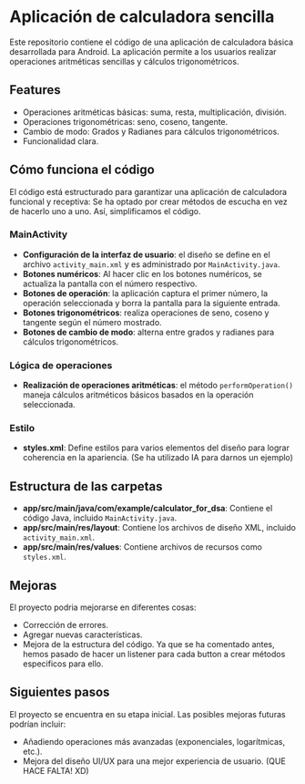 # Aplicación de calculadora sencilla

Este repositorio contiene el código de una aplicación de calculadora básica desarrollada para Android. La aplicación permite a los usuarios realizar operaciones aritméticas sencillas y cálculos trigonométricos.

## Features

- Operaciones aritméticas básicas: suma, resta, multiplicación, división.
- Operaciones trigonométricas: seno, coseno, tangente.
- Cambio de modo: Grados y Radianes para cálculos trigonométricos.
- Funcionalidad clara.


## Cómo funciona el código

El código está estructurado para garantizar una aplicación de calculadora funcional y receptiva: Se ha optado por crear métodos de escucha en vez de hacerlo uno a uno. Así, simplificamos el código.

### MainActivity

- **Configuración de la interfaz de usuario**: el diseño se define en el archivo `activity_main.xml` y es administrado por `MainActivity.java`.
- **Botones numéricos**: Al hacer clic en los botones numéricos, se actualiza la pantalla con el número respectivo.
- **Botones de operación**: la aplicación captura el primer número, la operación seleccionada y borra la pantalla para la siguiente entrada.
- **Botones trigonométricos**: realiza operaciones de seno, coseno y tangente según el número mostrado.
- **Botones de cambio de modo**: alterna entre grados y radianes para cálculos trigonométricos.

### Lógica de operaciones

- **Realización de operaciones aritméticas**: el método `performOperation()` maneja cálculos aritméticos básicos basados en la operación seleccionada.

### Estilo

- **styles.xml**: Define estilos para varios elementos del diseño para lograr coherencia en la apariencia. (Se ha utilizado IA para darnos un ejemplo)


## Estructura de las carpetas

- **app/src/main/java/com/example/calculator_for_dsa**: Contiene el código Java, incluido `MainActivity.java`.
- **app/src/main/res/layout**: Contiene los archivos de diseño XML, incluido `activity_main.xml`.
- **app/src/main/res/values**: Contiene archivos de recursos como `styles.xml`.

## Mejoras

El proyecto podria mejorarse en diferentes cosas:
- Corrección de errores.
- Agregar nuevas características.
- Mejora de la estructura del código. Ya que se ha comentado antes, hemos pasado de hacer un listener para cada button a crear métodos especificos para ello. 

## Siguientes pasos

El proyecto se encuentra en su etapa inicial. Las posibles mejoras futuras podrían incluir:
- Añadiendo operaciones más avanzadas (exponenciales, logarítmicas, etc.).
- Mejora del diseño UI/UX para una mejor experiencia de usuario. (QUE HACE FALTA! XD)

